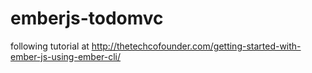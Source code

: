 # emberjs-todomvc
following tutorial at http://thetechcofounder.com/getting-started-with-ember-js-using-ember-cli/
